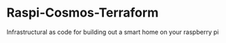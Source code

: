 # Raspi-Cosmos-Terraform
Infrastructural as code for building out a smart home on your raspberry pi
